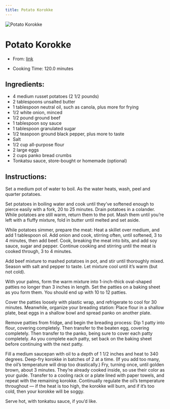 ```yaml
---
title: Potato Korokke
---
```


![Potato Korokke](https://static01.nyt.com/images/2022/06/12/dining/12Korokke/merlin_208197630_39a1b4ee-998e-4706-9f2f-8d5696f5e6ac-articleLarge.jpg)

# Potato Korokke

- From: [link](https://cooking.nytimes.com/recipes/1023265-potato-korokke)

- Cooking Time: 120.0 minutes

## Ingredients:

- 4 medium russet potatoes (2 1/2 pounds)
- 2 tablespoons unsalted butter
- 1 tablespoon neutral oil, such as canola, plus more for frying
- 1/2 white onion, minced
- 1/2 pound ground beef
- 1 tablespoon soy sauce
- 1 tablespoon granulated sugar
- 1/2 teaspoon ground black pepper, plus more to taste
- Salt
- 1/2 cup all-purpose flour
- 2 large eggs
- 2 cups panko bread crumbs
- Tonkatsu sauce, store-bought or homemade (optional)

## Instructions:

Set a medium pot of water to boil. As the water heats, wash, peel and quarter potatoes.

Set potatoes in boiling water and cook until they’ve softened enough to pierce easily with a fork, 20 to 25 minutes. Drain potatoes in a colander. While potatoes are still warm, return them to the pot. Mash them until you’re left with a fluffy mixture, fold in butter until melted and set aside.

While potatoes simmer, prepare the meat: Heat a skillet over medium, and add 1 tablespoon oil. Add onion and cook, stirring often, until softened, 3 to 4 minutes, then add beef. Cook, breaking the meat into bits, and add soy sauce, sugar and pepper. Continue cooking and stirring until the meat is cooked through, 3 to 4 minutes.

Add beef mixture to mashed potatoes in pot, and stir until thoroughly mixed. Season with salt and pepper to taste. Let mixture cool until it’s warm (but not cold).

With your palms, form the warm mixture into 1-inch-thick oval-shaped patties no longer than 3 inches in length. Set the patties on a baking sheet as you form them. You should end up with 10 to 12 patties.

Cover the patties loosely with plastic wrap, and refrigerate to cool for 30 minutes. Meanwhile, organize your breading station: Place flour in a shallow plate, beat eggs in a shallow bowl and spread panko on another plate.

Remove patties from fridge, and begin the breading process: Dip 1 patty into flour, covering completely. Then transfer to the beaten egg, covering completely. Then transfer to the panko, being sure to cover each patty completely. As you complete each patty, set back on the baking sheet before continuing with the next patty.

Fill a medium saucepan with oil to a depth of 1 1/2 inches and heat to 340 degrees. Deep-fry korokke in batches of 2 at a time. (If you add too many, the oil’s temperature will drop too drastically.) Fry, turning once, until golden brown, about 3 minutes. They’re already cooked inside, so use their color as your guide. Transfer to a cooling rack or a plate lined with paper towels, and repeat with the remaining korokke. Continually regulate the oil’s temperature throughout — if the heat is too high, the korokke will burn, and if it’s too cold, then your korokke will be soggy.

Serve hot, with tonkatsu sauce, if you’d like.
